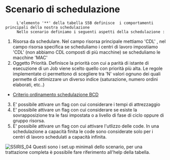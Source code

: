 
# Scenario di schedulazione
         L'elemento '**' della tabella S5B definisce  i comportamenti principali della nostra schedulazione
         Nello scenario definiamo i seguenti aspetti della schedulazione : 
 1. Risorsa da schedulare. Nel campo risorsa principale mettiamo 'CDL' , nel campo risorsa specifica se scheduliamo i centri di lavoro impostiamo 'CDL' (non abbiamo CDL composti di più macchine) se scheduliamo le macchine 'MAC'
 2. Oggetto Priorità. Definisce la priorità con cui a parità di istante di esecuzione di un Job viene scelto quello con priorità più alta. Le regole implementate ci permettono di scegliere tra 'N'    valori     ognuno dei quali permette di ottimizzare un diverso indice (saturazione,  numero ordini elaborati, etc..)
- [Criterio ordinamento schedulazione BCD](Sorgenti/MB/DOC_OGG/V2_CRORD)
3.  E' possibile attivare un flag con cui considerare i tempi di attrezzaggio
4.  E' possibile attivare un flag con cui considerare se esiste la sovrapposizione tra le fasi impostata o a livello di fase di ciclo oppure di gruppo risorsa.
5.  E' possibile attivare un flag con cui attivare l'utlizzo delle code. In una schedulazione a capacità finita le code sono considerate solo per i centri di lavoro schedulati a capacità infinita.


![S5IRIS_04](http://localhost:3000/immagini/S5IRIS_T03/S5IRIS_04.png)
Questi sono i set.up minimali dello scenario, per una trattazione completa è possibile fare riferimento all'help della tabella.







